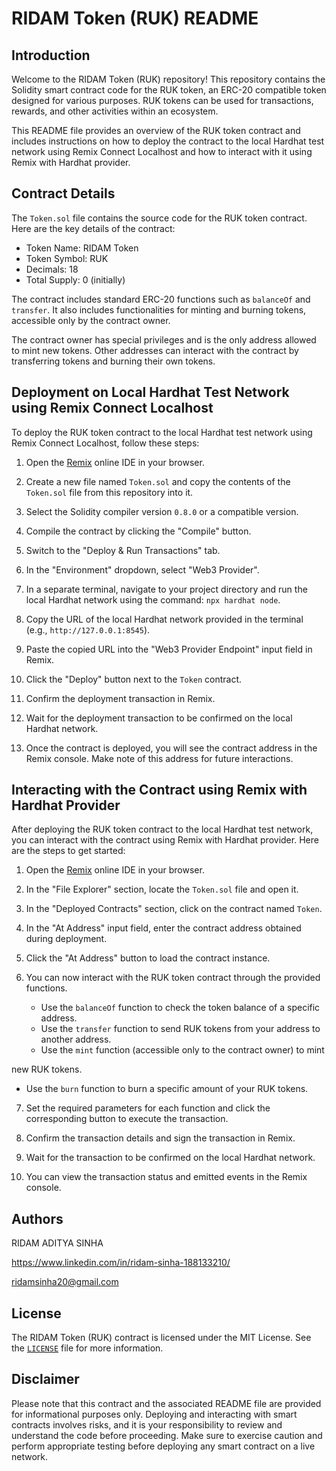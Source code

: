 # RIDAM Token (RUK) README

## Introduction

Welcome to the RIDAM Token (RUK) repository! This repository contains the Solidity smart contract code for the RUK token, an ERC-20 compatible token designed for various purposes. RUK tokens can be used for transactions, rewards, and other activities within an ecosystem.

This README file provides an overview of the RUK token contract and includes instructions on how to deploy the contract to the local Hardhat test network using Remix Connect Localhost and how to interact with it using Remix with Hardhat provider.

## Contract Details

The `Token.sol` file contains the source code for the RUK token contract. Here are the key details of the contract:

- Token Name: RIDAM Token
- Token Symbol: RUK
- Decimals: 18
- Total Supply: 0 (initially)

The contract includes standard ERC-20 functions such as `balanceOf` and `transfer`. It also includes functionalities for minting and burning tokens, accessible only by the contract owner.

The contract owner has special privileges and is the only address allowed to mint new tokens. Other addresses can interact with the contract by transferring tokens and burning their own tokens.

## Deployment on Local Hardhat Test Network using Remix Connect Localhost

To deploy the RUK token contract to the local Hardhat test network using Remix Connect Localhost, follow these steps:

1. Open the [Remix](https://remix.ethereum.org/) online IDE in your browser.

2. Create a new file named `Token.sol` and copy the contents of the `Token.sol` file from this repository into it.

3. Select the Solidity compiler version `0.8.0` or a compatible version.

4. Compile the contract by clicking the "Compile" button.

5. Switch to the "Deploy & Run Transactions" tab.

6. In the "Environment" dropdown, select "Web3 Provider".

7. In a separate terminal, navigate to your project directory and run the local Hardhat network using the command: `npx hardhat node`.

8. Copy the URL of the local Hardhat network provided in the terminal (e.g., `http://127.0.0.1:8545`).

9. Paste the copied URL into the "Web3 Provider Endpoint" input field in Remix.

10. Click the "Deploy" button next to the `Token` contract.

11. Confirm the deployment transaction in Remix.

12. Wait for the deployment transaction to be confirmed on the local Hardhat network.

13. Once the contract is deployed, you will see the contract address in the Remix console. Make note of this address for future interactions.

## Interacting with the Contract using Remix with Hardhat Provider

After deploying the RUK token contract to the local Hardhat test network, you can interact with the contract using Remix with Hardhat provider. Here are the steps to get started:

1. Open the [Remix](https://remix.ethereum.org/) online IDE in your browser.

2. In the "File Explorer" section, locate the `Token.sol` file and open it.

3. In the "Deployed Contracts" section, click on the contract named `Token`.

4. In the "At Address" input field, enter the contract address obtained during deployment.

5. Click the "At Address" button to load the contract instance.

6. You can now interact with the RUK token contract through the provided functions.

   - Use the `balanceOf` function to check the token balance of a specific address.
   - Use the `transfer` function to send RUK tokens from your address to another address.
   - Use the `mint` function (accessible only to the contract owner) to mint

 new RUK tokens.
   - Use the `burn` function to burn a specific amount of your RUK tokens.

7. Set the required parameters for each function and click the corresponding button to execute the transaction.

8. Confirm the transaction details and sign the transaction in Remix.

9. Wait for the transaction to be confirmed on the local Hardhat network.

10. You can view the transaction status and emitted events in the Remix console.

## Authors

RIDAM ADITYA SINHA

https://www.linkedin.com/in/ridam-sinha-188133210/

ridamsinha20@gmail.com

## License

The RIDAM Token (RUK) contract is licensed under the MIT License. See the [`LICENSE`](LICENSE) file for more information.

## Disclaimer

Please note that this contract and the associated README file are provided for informational purposes only. Deploying and interacting with smart contracts involves risks, and it is your responsibility to review and understand the code before proceeding. Make sure to exercise caution and perform appropriate testing before deploying any smart contract on a live network.
